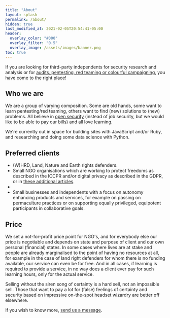 ```yaml
---
title: "About"
layout: splash
permalink: /about/
hidden: true
last_modified_at: 2021-02-05T20:54:41-05:00
header:
  overlay_color: "#000"
  overlay_filter: "0.5"
  overlay_image: /assets/images/banner.png
toc: true
---
```


If you are looking for third-party independents for security research and analysis or for [audits, pentesting, red teaming or colourful campaigning](https://github.com/tymyrddin/orchard/wiki/Types-of-pentesting), you have come to the right place! 

## Who we are

We are a group of varying composition. Some are old hands, some want to learn pentesting/red teaming, others want to find (new) solutions to (new) problems. All believe in [open security](https://github.com/tymyrddin/orchard) (instead of job security, but we would like to be able to pay our bills) and all love learning. 

We're currently out in space for building sites with JavaScript and/or Ruby, and researching and doing some data science with Python. 

## Preferred clients

* (W)HRD, Land, Nature and Earth rights defenders.
* Small NGO organisations which are working to protect freedoms as described in the ICCPR and/or digital privacy as described in the GDPR, or in [these additional articles](https://you.wemove.eu/campaigns/for-new-fundamental-rights-in-europe).
* 
* Small businesses and independents with a focus on autonomy enhancing products and services, for example on passing on permaculture practices or on supporting equally privileged, equipotent participants in collaborative goals.

## Price

We set a not-for-profit price point for NGO's, and for everybody else our price is negotiable and depends on state and purpose of client and our own personal (financial) states. In some cases where lives are at stake and people are already marginalised to the point of having no resources at all, for example in the case of land right defenders for whom there is no funding available, our service can even be for free. And in all cases, if learning is required to provide a service, in no way does a client ever pay for such learning hours, only for the actual service.

Selling without the siren song of certainty is a hard sell, not an impossible sell. Those that want to pay a lot for (false) feelings of certainty and security based on impressive on-the-spot headset wizardry are better off elsewhere.

If you wish to know more, [send us a message](https://tymyrddin.space/#contact-us).

